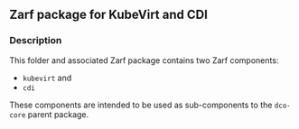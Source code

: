 ## Zarf package for KubeVirt and CDI

### Description

This folder and associated Zarf package contains two Zarf components:
* `kubevirt` and
* `cdi`

These components are intended to be used as sub-components to the `dco-core` parent package.

